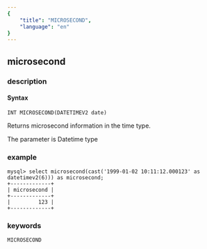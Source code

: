```yaml
---
{
    "title": "MICROSECOND",
    "language": "en"
}
---
```


<!-- 
Licensed to the Apache Software Foundation (ASF) under one
or more contributor license agreements.  See the NOTICE file
distributed with this work for additional information
regarding copyright ownership.  The ASF licenses this file
to you under the Apache License, Version 2.0 (the
"License"); you may not use this file except in compliance
with the License.  You may obtain a copy of the License at

  http://www.apache.org/licenses/LICENSE-2.0

Unless required by applicable law or agreed to in writing,
software distributed under the License is distributed on an
"AS IS" BASIS, WITHOUT WARRANTIES OR CONDITIONS OF ANY
KIND, either express or implied.  See the License for the
specific language governing permissions and limitations
under the License.
-->

## microsecond
### description
#### Syntax

`INT MICROSECOND(DATETIMEV2 date)`

Returns microsecond information in the time type.

The parameter is Datetime type

### example

```
mysql> select microsecond(cast('1999-01-02 10:11:12.000123' as datetimev2(6))) as microsecond;
+-------------+
| microsecond |
+-------------+
|         123 |
+-------------+
```
### keywords
    MICROSECOND
